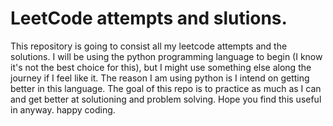 # LeetCode attempts and slutions.
This repository is going to consist all my leetcode attempts and the solutions.
I will be using the python programming language to begin (I know it's not the best choice for this),
but I might use something else along the journey if I feel like it.
The reason I am using python is I intend on getting better in this language.
The goal of this repo is to practice as much as I can and get better at solutioning and problem solving. 
Hope you find this useful in anyway.
happy coding.
